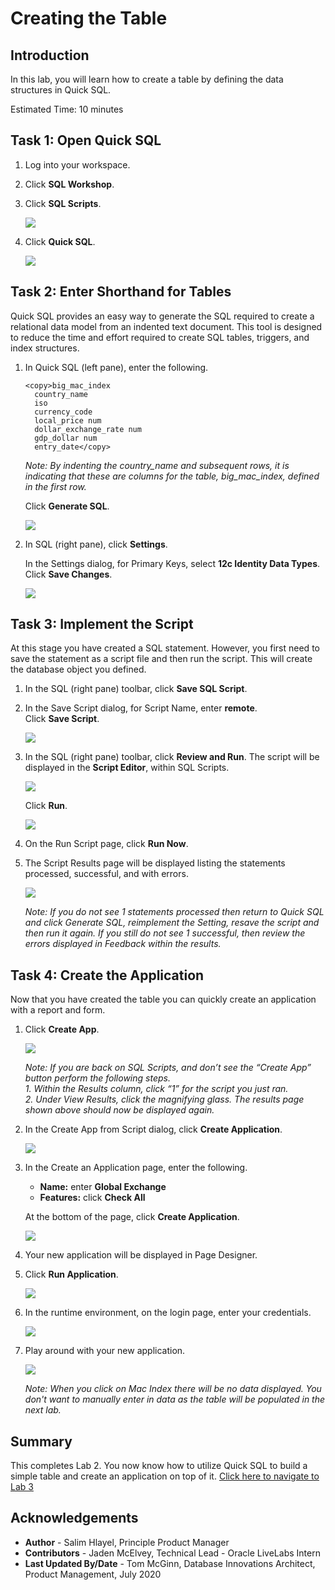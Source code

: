 # Creating the Table

## Introduction

In this lab, you will learn how to create a table by defining the data structures in Quick SQL.

Estimated Time: 10 minutes

## Task 1: Open Quick SQL
1. Log into your workspace.
2. Click **SQL Workshop**.
3. Click **SQL Scripts**.

    ![](images/go-sql-scripts.png " ")

4. Click **Quick SQL**.

    ![](images/go-quick-sql.png " ")

## Task 2: Enter Shorthand for Tables
Quick SQL provides an easy way to generate the SQL required to create a relational data model from an indented text document. This tool is designed to reduce the time and effort required to create SQL tables, triggers, and index structures.

1. In Quick SQL (left pane), enter the following.

    ```
    <copy>big_mac_index  
      country_name  
      iso
      currency_code
      local_price num
      dollar_exchange_rate num
      gdp_dollar num
      entry_date</copy>
    ```

    *Note: By indenting the country\_name and subsequent rows, it is indicating that these are columns for the table, big\_mac\_index, defined in the first row.*

    Click **Generate SQL**.

    ![](images/enter-table.png " ")

2. In SQL (right pane), click **Settings**.

    In the Settings dialog, for Primary Keys, select **12c Identity Data Types**.
    Click **Save Changes**.

    ![](images/set-settings.png " ")

## Task 3: Implement the Script
At this stage you have created a SQL statement. However, you first need to save the statement as a script file and then run the script. This will create the database object you defined.

1. In the SQL (right pane) toolbar, click **Save SQL Script**.
2. In the Save Script dialog, for Script Name, enter **remote**.   
    Click **Save Script**.

    ![](images/save-script.png " ")

3. In the SQL (right pane) toolbar, click **Review and Run**. The script will be displayed in the **Script Editor**, within SQL Scripts.

    ![](images/review-script.png " ")

    Click **Run**.

    ![](images/run-script.png " ")

4. On the Run Script page, click **Run Now**.  
5. The Script Results page will be displayed listing the statements processed, successful, and with errors.

    ![](images/results.png " ")

    *Note: If you do not see 1 statements processed then return to Quick SQL and click Generate SQL, reimplement the Setting, resave the script and then run it again. If you still do not see 1 successful, then review the errors displayed in Feedback within the results.*

## Task 4: Create the Application
Now that you have created the table you can quickly create an application with a report and form.

1. Click **Create App**.

    ![](images/go-create-app.png " ")

    *Note: If you are back on SQL Scripts, and don’t see the “Create App” button perform the following steps.*   
    *1. Within the Results column, click “1” for the script you just ran.*  
    *2. Under View Results, click the magnifying glass.*
    *The results page shown above should now be displayed again.*

2. In the Create App from Script dialog, click **Create Application**.

    ![](images/create-application.png " ")

3. In the Create an Application page, enter the following.
    - **Name:** enter **Global Exchange**
    - **Features:** click **Check All**

    At the bottom of the page, click **Create Application**.

    ![](images/set-create-app.png " ")

4. Your new application will be displayed in Page Designer.
5. Click **Run Application**.

    ![](images/run-app.png " ")

6. In the runtime environment, on the login page, enter your credentials.

    ![](images/login.png " ")

7. Play around with your new application.

    ![](images/runtime-app.png " ")

    *Note: When you click on Mac Index there will be no data displayed. You don't want to manually enter in data as the table will be populated in the next lab.*

## **Summary**
This completes Lab 2. You now know how to utilize Quick SQL to build a simple table and create an application on top of it. [Click here to navigate to Lab 3](?lab=lab-3-populating-table)

## **Acknowledgements**

 - **Author** -  Salim Hlayel, Principle Product Manager
 - **Contributors** - Jaden McElvey, Technical Lead - Oracle LiveLabs Intern
 - **Last Updated By/Date** - Tom McGinn, Database Innovations Architect, Product Management, July 2020

